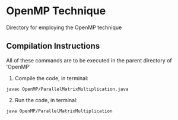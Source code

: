 # OpenMP Technique
Directory for employing the OpenMP technique

## Compilation Instructions
All of these commands are to be executed in the parent directory of 'OpenMP'

1. Compile the code, in terminal:
```console
javac OpenMP/ParallelMatrixMultiplication.java
```
2. Run the code, in terminal: 
```console
java OpenMP/ParallelMatrixMultiplication
```
